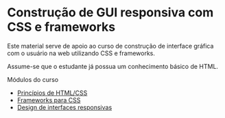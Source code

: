 # Construção de GUI responsiva com CSS e frameworks

Este material serve de apoio ao curso de construção de interface gráfica com o usuário na web utilizando CSS e frameworks.

Assume-se que o estudante já possua um conhecimento básico de HTML.

Módulos do curso

* [Princípios de HTML/CSS](htmlCss.md)
* [Frameworks para CSS](frameworksCss.md)
* [Design de interfaces responsivas](responsividade.md)